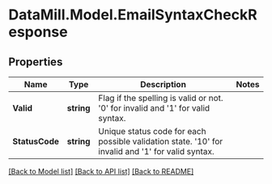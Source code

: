 # DataMill.Model.EmailSyntaxCheckResponse
## Properties

Name | Type | Description | Notes
------------ | ------------- | ------------- | -------------
**Valid** | **string** | Flag if the spelling is valid or not. &#39;0&#39; for invalid and &#39;1&#39; for valid syntax. | 
**StatusCode** | **string** | Unique status code for each possible validation state. &#39;10&#39; for invalid and &#39;1&#39; for valid syntax. | 

[[Back to Model list]](../README.md#documentation-for-models) [[Back to API list]](../README.md#documentation-for-api-endpoints) [[Back to README]](../README.md)

